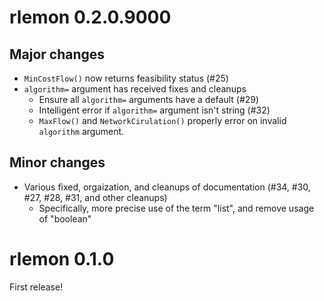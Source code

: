 # rlemon 0.2.0.9000

## Major changes

- `MinCostFlow()` now returns feasibility status (#25)
- `algorithm=` argument has received fixes and cleanups
  - Ensure all `algorithm=` arguments have a default (#29)
  - Intelligent error if `algorithm=` argument isn't string (#32)
  - `MaxFlow()` and `NetworkCirulation()` properly error on invalid `algorithm`
    argument.

## Minor changes

- Various fixed, orgaization, and cleanups of documentation (#34, #30, #27, #28,
  #31, and other cleanups)
  - Specifically, more precise use of the term "list", and remove usage of
    "boolean"

# rlemon 0.1.0

First release!

